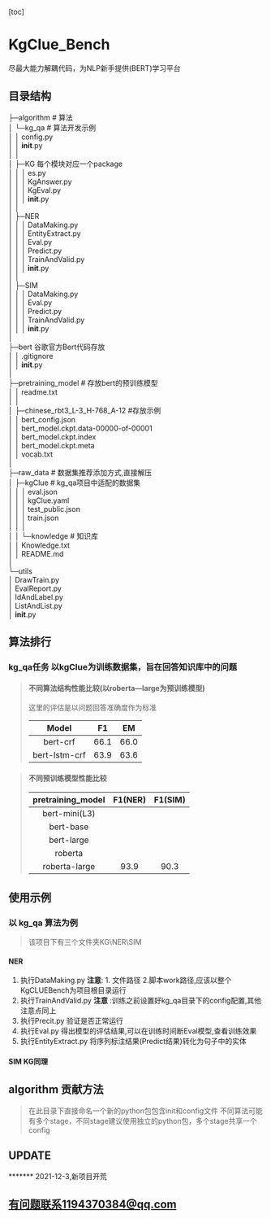 [toc]

# KgClue_Bench

尽最大能力解耦代码，为NLP新手提供(BERT)学习平台

## 目录结构

├─algorithm # 算法 <br>
│ └─kg_qa # 算法开发示例<br>
│ │ config.py<br>
│ │  __init__.py<br>
│ │<br>
│ ├─KG 每个模块对应一个package<br>
│ │ │ es.py<br>
│ │ │ KgAnswer.py<br>
│ │ │ KgEval.py<br>
│ │ │  __init__.py<br>
│ │<br>
│ ├─NER<br>
│ │ │ DataMaking.py<br>
│ │ │ EntityExtract.py<br>
│ │ │ Eval.py<br>
│ │ │ Predict.py<br>
│ │ │ TrainAndValid.py<br>
│ │ │  __init__.py<br>
│ │<br>
│ ├─SIM<br>
│ │ │ DataMaking.py<br>
│ │ │ Eval.py<br>
│ │ │ Predict.py<br>
│ │ │ TrainAndValid.py<br>
│ │ │  __init__.py<br>
│<br>
├─bert 谷歌官方Bert代码存放<br>
│ │ .gitignore<br>
│ │  __init__.py<br>
│<br>
├─pretraining_model # 存放bert的预训练模型<br>
│ │ readme.txt<br>
│ │<br>
│ ├─chinese_rbt3_L-3_H-768_A-12 #存放示例<br>
│ │ bert_config.json<br>
│ │ bert_model.ckpt.data-00000-of-00001<br>
│ │ bert_model.ckpt.index<br>
│ │ bert_model.ckpt.meta<br>
│ │ vocab.txt<br>
│<br>
├─raw_data # 数据集推荐添加方式,直接解压<br>
│ ├─kgClue # kg_qa项目中适配的数据集<br>
│ │ │ eval.json<br>
│ │ │ kgClue.yaml<br>
│ │ │ test_public.json<br>
│ │ │ train.json<br>
│ │ │<br>
│ │ └─knowledge # 知识库<br>
│ │ Knowledge.txt<br>
│ │ README.md<br>
│<br>
└─utils<br>
│ DrawTrain.py<br>
│ EvalReport.py<br>
│ IdAndLabel.py<br>
│ ListAndList.py<br>
│  __init__.py<br>

## 算法排行

### **kg_qa任务** 以kgClue为训练数据集，旨在回答知识库中的问题

> #### 不同算法结构性能比较(以roberta—large为预训练模型)
> 这里的评估是以问题回答准确度作为标准
> 
>Model   | F1     | EM  |
>:----:| :----:  |:----:  |
>bert-crf |  66.1       |  66.0    |
>bert-lstm-crf |  63.9       |  63.6    |

> #### 不同预训练模型性能比较
> pretraining_model | F1(NER) | F1(SIM)|
>:----:| :----:  |:----:  |
> bert-mini(L3)|
> bert-base|
> bert-large|
> roberta|
> roberta-large|93.9|90.3|

## 使用示例

### 以 **kg_qa** 算法为例

> 该项目下有三个文件夹KG\NER\SIM

#### NER

1. 执行DataMaking.py **注意**: 1. 文件路径 2.脚本work路径,应该以整个KgCLUEBench为项目根目录运行
2. 执行TrainAndValid.py **注意** :训练之前设置好kg_qa目录下的config配置,其他注意点同上
3. 执行Precit.py 验证是否正常运行
4. 执行Eval.py 得出模型的评估结果,可以在训练时间断Eval模型,查看训练效果
5. 执行EntityExtract.py 将序列标注结果(Predict结果)转化为句子中的实体

#### SIM KG同理

## algorithm 贡献方法

> 在此目录下直接命名一个新的python包包含init和config文件
> 不同算法可能有多个stage，不同stage建议使用独立的python包，多个stage共享一个config

## UPDATE

******* 2021-12-3,新项目开荒

## 有问题联系1194370384@qq.com

